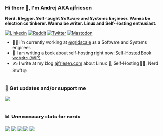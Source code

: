 ### Hi there 👋, I'm Andrej AKA ajfriesen

**Nerd. Blogger. Self-taught Software and Systems Engineer. Wanna be electronics tinkerer. Wanna be writer. Linux and Self-Hosting enthusiast.**

[![Linkedin](https://img.shields.io/badge/LinkedIn-0077B5?style=for-the-badge&logo=linkedin&logoColor=white)](https://www.linkedin.com/in/andrej-friesen)
[![Reddit](https://img.shields.io/badge/Reddit-FF4500?style=for-the-badge&logo=reddit&logoColor=white)](https://www.reddit.com/user/ajfriesen)
[![Twitter](https://img.shields.io/badge/Twitter-1DA1F2?style=for-the-badge&logo=twitter&logoColor=white)](https://twitter.com/mr_ajfriesen)
[![Mastodon](https://img.shields.io/badge/mastodon-6364ff?style=for-the-badge&logo=Mastodon&logoColor=white)](https://home.social/@ajfriesen)


- 👨‍💻 I’m currently working at [@gridscale](https://gridscale.io/) as a Software and Systems engineer.
- 📖 I am writing a book about self-hosting right now: [Self-Hosted Book website (WIP)](https://www.ajfriesen.com/self-hosted-book)
- ✍️ I write at my blog [ajfriesen.com](https://www.ajfriesen.com) about Linux 🐧, Self-Hosting 🧑‍💻, Nerd Stuff 🤓

#

### 📧 Get updates and/or support me

[<img src="https://custom-icon-badges.demolab.com/badge/-Get%20my%20Blog%20Post%20in%20Your%20Inbox-073763?style=for-the-badge&logo=mail&logoColor=white"/>](https://www.ajfriesen.com/#/portal)

#

### 📊 Unnecessary stats for nerds

![](https://github-profile-summary-cards.vercel.app/api/cards/profile-details?username=ajfriesen&theme=radical)
![](https://github-profile-summary-cards.vercel.app/api/cards/repos-per-language?username=ajfriesen&theme=radical)
![](https://github-profile-summary-cards.vercel.app/api/cards/most-commit-language?username=ajfriesen&theme=radical)
![](https://github-profile-summary-cards.vercel.app/api/cards/stats?username=ajfriesen&theme=radical)
![](https://github-profile-summary-cards.vercel.app/api/cards/productive-time?username=ajfriesen&theme=radical&utcOffset=2)
